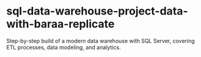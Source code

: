 # sql-data-warehouse-project-data-with-baraa-replicate
Step-by-step build of a modern data warehouse with SQL Server, covering ETL processes, data modeling, and analytics.

